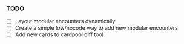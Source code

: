 ### TODO
* [ ] Layout modular encounters dynamically
* [ ] Create a simple low/nocode way to add new modular encounters
* [ ] Add new cards to cardpool diff tool